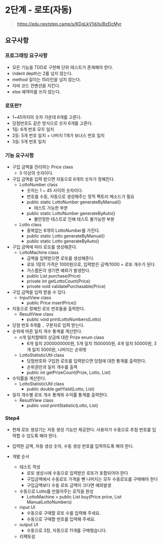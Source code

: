 # 2단계 - 로또(자동)
> https://edu.nextstep.camp/s/KDgLkV1d/ls/BzElcMyr

## 요구사항

### 프로그래밍 요구사항
* 모든 기능을 TDD로 구현해 단위 테스트가 존재해야 한다.
* indent depth는 2를 넘지 않는다.
* method 길이는 15라인을 넘지 않는다.
* 자바 코드 컨벤션을 지킨다.
* else 예약어를 쓰지 않는다.

### 로또란?
* 1~45까지의 숫자 가운데 6개를 고른다.
* 당첨번호도 같은 방식으로 숫자 6개를 고른다.
* 1등: 6개 번호 모두 일치
* 2등: 5개 번호 일치 + 나머지 1개가 보너스 번호 일치
* 3등: 5개 번호 일치

### 기능 요구사항
* 구입 금액을 관리하는 Price class
  * 0 이상의 숫자이다.
* 구입 금액을 입력 받으면 자동으로 6개의 숫자가 정해진다.
  * LottoNumber class
     * 숫자는 1 ~ 45 사이의 숫자이다.
     * 번호를 수동, 자동으로 생성해주는 정적 팩토리 메소드가 필요
     * public static LottoNumber generateByManual()
         * 테스트 가능한 부분
     * public static LottoNumber generateByAuto()
         * 불안정한 테스트로 인해 테스트 불가능한 부분
  * Lotto class
     * 중복없는 6개의 LottoNumber를 가진다.
     * public static Lotto generateByManual()
     * public static Lotto generateByAuto()
* 구입 금액에 따라 로또를 생성해준다.
  * LottoMachine class
     * 금액을 입력받으면 로또를 생성해준다.
     * 로또 1장의 가격은 1000원으로, 입력받은 금액/1000 = 로또 개수가 된다.
     * 거스름돈이 생기면 예외가 발생한다.
     * public List<Lotto> purchase(Price)
     * private int getLottoCount(Price)
     * private void validatePurchasable(Price)
* 구입 금액을 입력 받을 수 있다.
  * InputView class
     * public Price insertPrice()
* 자동으로 정해진 로또 번호들을 출력한다.
  * ResultView class
     * public void printLottoNumbers(Lotto)
* 당첨 번호 6개를 `,` 구분자로 입력 받는다.
* 순위에 따른 일치 개수 통계를 계산한다.
  * n개 일치할때의 상금에 대한 Prize enum class
     * 6개 일치 2000000000원, 5개 일치 1500000원, 4개 일치 50000원, 3개 일치 5000원, 나머지는 순위밖
  * LottoStatisticUtil class
     * 당첨번호와 구입한 로또를 입력받으면 당첨에 대한 통계를 출력한다.
     * 순위권만과 일치 개수를 출력
     * public int getPrizeCount(Prize, Lotto, List<Lotto>)
* 수익률을 계산한다.
  * LottoStatisticUtil class
     * public double getYield(Lotto, List<Lotto>)
* 일치 개수별 로또 개수 통계와 수익률 통계를 출력한다.
  * ResultView class
     * public void printStatistic(Lotto, List<Lotto>)

### Step4
* 현재 로또 생성기는 자동 생성 기능만 제공한다. 사용자가 수동으로 추첨 번호를 입력할 수 있도록 해야 한다.
* 입력한 금액, 자동 생성 숫자, 수동 생성 번호를 입력하도록 해야 한다.

* 개발 순서
    * 테스트 작성
      * 로또 생성시에 수동으로 입력받은 로또가 포함되어야 한다
      * 구입금액에서 수동로또 가격을 뺀 나머지는 모두 수동로또를 구매해야 한다
      * 구입금액보다 수동 로또 금액이 크다면 예외발생
    * 수동으로 Lotto를 만들어주는 로직을 완성
      * LottoMachine > public List<Lotto> buy(Price price, List<Integer> ManualLottoNumbers)
    * input UI
      * 수동으로 구매할 로또 수를 입력해 주세요.
      * 수동으로 구매할 번호를 입력해 주세요.
    * output UI
      * 수동으로 3장, 자동으로 11개를 구매했습니다.
    * 리팩토링
